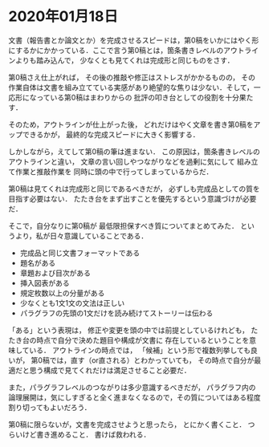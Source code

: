 # 2020年01月18日 


文書（報告書とか論文とか）を完成させるスピードは，第0稿をいかにはやく形にするかにかかっている．ここで言う第0稿とは，箇条書きレベルのアウトラインよりも踏み込んで，
少なくとも見てくれは完成形と同じものをさす．


第0稿さえ仕上がれば，
その後の推敲や修正はストレスがかかるものの，
その作業自体は文書を組み立てている実感があり絶望的な焦りは少ない．そして，一応形になっている第0稿はまわりからの
批評の叩き台としての役割を十分果たす．


そのため，アウトラインが仕上がった後，
どれだけはやく文章を書き第0稿をアップできるかが，
最終的な完成スピードに大きく影響する．


しかしながら，えてして第0稿の筆は進まない．
この原因は，箇条書きレベルのアウトラインと違い，
文章の言い回しやつながりなどを過剰に気にして
組み立て作業と推敲作業を
同時に頭の中で行ってしまっているからだ．


第0稿は見てくれは完成形と同じであるべきだが，
必ずしも完成品としての質を目指す必要はない．
たたき台をまず出すことを優先するという意識づけが必要だ．


そこで，自分なりに第0稿が
最低限担保すべき質についてまとめてみた．
というより，私が日々意識していることである．


* 完成品と同じ文書フォーマットである
* 題名がある
* 章題および目次がある
* 挿入図表がある
* 規定枚数以上の分量がある
* 少なくとも1文1文の文法は正しい
* パラグラフの先頭の1文だけを読み続けてストーリーは伝わる


「ある」という表現は，
修正や変更を頭の中では前提としているけれども，
たたき台の時点で自分で決めた題目や構成が文書に
存在しているということを意味している．
アウトラインの時点では，
「候補」という形で複数列挙しても良いが，
第0稿では，直す（or直される）とわかっていても，
その時点で自分が最適だと思う構成で見てくれだけは満足させること必要だ．


また，パラグラフレベルのつながりは多少意識するべきだが，
パラグラフ内の論理展開は，気にしすぎると全く進まなくなるので，その質についてはある程度割り切ってもよいだろう．


第0稿に限らないが，文書を完成させようと思ったら，
とにかく書くこと．
つらいけど書き進めること．
書けば救われる．
